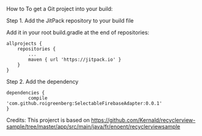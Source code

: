 How to
To get a Git project into your build:

Step 1. Add the JitPack repository to your build file

Add it in your root build.gradle at the end of repositories:

	allprojects {
		repositories {
			...
			maven { url 'https://jitpack.io' }
		}
	}
  
Step 2. Add the dependency

	dependencies {
	        compile 'com.github.roigreenberg:SelectableFirebaseAdapter:0.0.1'
	}


Credits:
This projerct is based on https://github.com/Kernald/recyclerview-sample/tree/master/app/src/main/java/fr/enoent/recyclerviewsample
